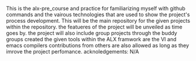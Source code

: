 This is the alx-pre_course and practice for familiarizing myself with github commands and the vairous technologies that are used to show the project's process development. This will be the main repository for the given projects within the repository.
the featueres of the project will be unveiled as time goes by.
the project will also include group projects through the buddy groups created
the given tools within the ALX framwork are the VI and emacs compilers
contributions from others are also allowed as long as they imrove the project perfomance.
acknoledgements: N/A
